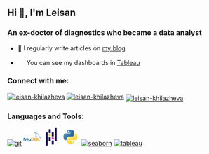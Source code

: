 <h2 align="left">Hi 👋, I'm Leisan</h2>
<h3 align="left">An ex-doctor of diagnostics who became a data analyst</h3>

- 📝 I regularly write articles on [my blog](https://t.me/leisan20112blog)

- <a href="https://public.tableau.com/app/profile/leisan.khilazheva/vizzes" target="_blank"><img src="https://public.tableau.com/favicon.ico" width="16" height="16"/></a> You can see my dashboards in [Tableau](https://public.tableau.com/app/profile/leisan.khilazheva/vizzes)

<h3 align="left">Connect with me:</h3>
<p align="left">
<a href="https://t.me/leisan20112" target="blank"><img align="center" src="https://t.me/favicon.ico" alt="leisan-khilazheva" height="29" width="29" /></a> <a href="https://linkedin.com/in/leisan-khilazheva" target="blank"><img align="center" src="https://raw.githubusercontent.com/rahuldkjain/github-profile-readme-generator/master/src/images/icons/Social/linked-in-alt.svg" alt="leisan-khilazheva" height="30" width="40" /></a> <a href="mailto://dr.leisan.shakirova@gmail.com" target="blank"><img align="middle" src="https://ssl.gstatic.com/ui/v1/icons/mail/rfr/gmail.ico" alt="leisan-khilazheva" height="30" width="30" /></a>
</p>

<h3 align="left">Languages and Tools:</h3>
<p align="left"> <a href="https://git-scm.com/" target="_blank" rel="noreferrer"><img src="https://www.vectorlogo.zone/logos/git-scm/git-scm-icon.svg" alt="git" width="40" height="40"/></a> <a href="https://www.mysql.com/" target="_blank" rel="noreferrer"><img src="https://raw.githubusercontent.com/devicons/devicon/master/icons/mysql/mysql-original-wordmark.svg" alt="mysql" width="40" height="40"/></a> <a href="https://pandas.pydata.org/" target="_blank" rel="noreferrer"> <img src="https://raw.githubusercontent.com/devicons/devicon/2ae2a900d2f041da66e950e4d48052658d850630/icons/pandas/pandas-original.svg" alt="pandas" width="40" height="40"/></a> <a href="https://www.python.org" target="_blank" rel="noreferrer"> <img src="https://raw.githubusercontent.com/devicons/devicon/master/icons/python/python-original.svg" alt="python" width="40" height="40"/></a> <a href="https://seaborn.pydata.org/" target="_blank" rel="noreferrer"> <img src="https://seaborn.pydata.org/_images/logo-mark-lightbg.svg" alt="seaborn" width="40" height="40"/></a> <a href="https://public.tableau.com/app/profile/leisan.khilazheva/vizzes" target="_blank" rel="noreferrer"> <img src="https://public.tableau.com/favicon.ico" alt="tableau" width="40" height="40"/> </a></p>
